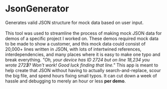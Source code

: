 # JsonGenerator
Generates valid JSON structure for mock data based on user input.
</br>
</br>
This tool was used to streamline the process of making mock JSON data for demos of a specific project I worked on. These demos required mock data to be made to show a customer, and this mock data could consist of 20,000+ lines written in JSON, with lots of intertwined references, interdependencies, and many places where it is easy to make one typo and break everything. <em>"Oh, your device has ID 2724 but on line 18,234 you wrote 272<strong>3</strong>? Won't work! Good luck finding that line." </em> This app is meant to help create that JSON without having to actually search-and-replace, scour the big file, and spend hours fixing small typos. It can cut down a week of hassle and debugging to merely an hour or less <strong>per demo</strong>.
